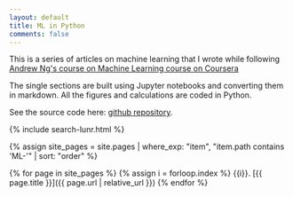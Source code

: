 ```yaml
---
layout: default
title: ML in Python
comments: false
---
```

This is a series of articles on machine learning that I wrote while following 
[Andrew Ng's course on Machine Learning course on Coursera](https://www.coursera.org/learn/machine-learning/home/welcome)

The single sections are built using Jupyter notebooks and converting them in markdown. All the figures and calculations
are coded in Python.

See the source code here: [github repository](https://github.com/marnec/ML). 

{% include search-lunr.html %}

{% assign site_pages = site.pages | where_exp: "item", "item.path contains 'ML-'" | sort: "order" %}

{% for page in site_pages %}
{% assign i = forloop.index %}
{{i}}. [{{ page.title }}]({{ page.url | relative_url  }})
{% endfor %}

